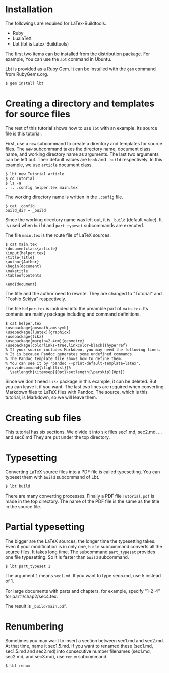 # Installation

The followings are required for LaTex-Buildtools.

- Ruby
- LualaTeX
- Lbt (lbt is Latex-Buildtools)

The first two items can be installed from the distribution package.
For example, You can use the `apt` command in Ubuntu.

Lbt is provided as a Ruby Gem.
It can be installed with the `gem` command from RubyGems.org.

```
$ gem install lbt
```

# Creating a directory and templates for source files

The rest of this tutorial shows how to use `lbt` with an example.
Its source file is this tutorial.

First, use a `new` subcommand to create a directory and templates for source files.
The `new` subcommand takes the directory name, document class name, and working directory name as arguments.
The last two arguments can be left out.
Their default values are `book` and `_build` respectively.
In this example, we use `article` document class.

```
$ lbt new Tutorial article
$ cd Tutorial
$ ls -a
. .. .config helper.tex main.tex
```

The working directory name is written in the `.config` file.

```
$ cat .config
build_dir = _build
```

Since the working directory name was left out, it is `_build` (default value).
It is used when `build` and `part_typeset` subcommands are executed.

The file `main.tex` is the route file of LaTeX sources.

```
$ cat main.tex
\documentclass{article}
\input{helper.tex}
\title{Title}
\author{Author}
\begin{document}
\maketitle
\tableofcontents

\end{document}
```

The title and the author need to rewrite.
They are changed to "Tutorial" and "Toshio Sekiya" respectively.

The file `helper.tex` is included into the preamble part of `main.tex`.
Its contents are mainly package including and command definitions.

```
$ cat helper.tex
\usepackage{amsmath,amssymb}
\usepackage[luatex]{graphicx}
\usepackage{tikz}
\usepackage[margin=2.4cm]{geometry}
\usepackage[colorlinks=true,linkcolor=black]{hyperref}
% If your source includes Markdown, you may need the following lines.
% It is because Pandoc generates some undefined commands.
% The Pandoc template file shows how to define them.
% You can see it by 'pandoc --print-default-template=latex'.
\providecommand{\tightlist}{%
  \setlength{\itemsep}{0pt}\setlength{\parskip}{0pt}}
```

Since we don't need `tikz` package in this example, it can be deleted.
But you can leave it if you want.
The last two lines are required when converting Markdown files to LaTeX files with Pandoc.
The source, which is this tutorial, is Markdown, so we will leave them.

# Creating sub files

This tutorial has six sections.
We divide it into six files sec1.md, sec2.md, ... and sec6.md
They are put under the top directory.

# Typesetting

Converting LaTeX source files into a PDF file is called typesetting.
You can typeset them with `build` subcommand of Lbt.

```
$ lbt build
```

There are many converting processes.
Finally a PDF file `Tutorial.pdf` is made in the top directory.
The name of the PDF file is the same as the title in the source file.

# Partial typesetting

The bigger are the LaTeX sources, the longer time the typesetting takes.
Even if your modification is in only one, `build` subcommand converts all the source files.
It takes long time.
The subcommand `part_typeset` provides one file typesetting.
So it is faster than `build` subcommand.

```
$ lbt part_typeset 1
```

The argument `1` means `sec1.md`.
If you want to type sec5.md, use 5 instead of 1.

For large documents with parts and chapters, for example, specify "1-2-4" for part1/chap2/sec4.tex.

The result is `_build/main.pdf`.

# Renumbering

Sometimes you may want to insert a section between sec1.md and sec2.md.
At that time, name it sec1.5.md.
If you want to renamed these (sec1.md, sec1.5.md and sec2.md) into consecutive number filenames (sec1.md, sec2.md, and sec3.md), use `renum` subcommand.

```
$ lbt renum
```